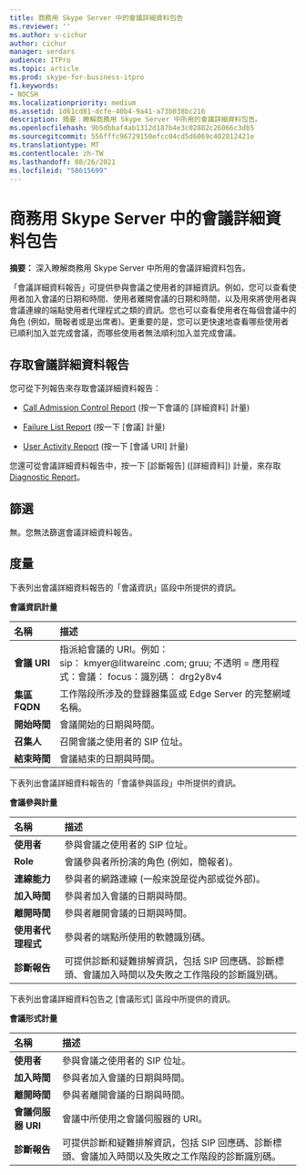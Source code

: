 ```yaml
---
title: 商務用 Skype Server 中的會議詳細資料包告
ms.reviewer: ''
ms.author: v-cichur
author: cichur
manager: serdars
audience: ITPro
ms.topic: article
ms.prod: skype-for-business-itpro
f1.keywords:
- NOCSH
ms.localizationpriority: medium
ms.assetid: 1d61cd81-dcfe-40b4-9a41-a73b038bc216
description: 摘要：瞭解商務用 Skype Server 中所用的會議詳細資料包告。
ms.openlocfilehash: 9b5dbbaf4ab1312d187b4e3c02882c26066c3db5
ms.sourcegitcommit: 556fffc96729150efcc04cd5d6069c402012421e
ms.translationtype: MT
ms.contentlocale: zh-TW
ms.lasthandoff: 08/26/2021
ms.locfileid: "58615699"
---
```

# <a name="conference-detail-report-in-skype-for-business-server"></a>商務用 Skype Server 中的會議詳細資料包告

**摘要：** 深入瞭解商務用 Skype Server 中所用的會議詳細資料包告。

「會議詳細資料報告」可提供參與會議之使用者的詳細資訊。例如，您可以查看使用者加入會議的日期和時間、使用者離開會議的日期和時間，以及用來將使用者與會議連線的端點使用者代理程式之類的資訊。您也可以查看使用者在每個會議中的角色 (例如，簡報者或是出席者)。更重要的是，您可以更快速地查看哪些使用者已順利加入並完成會議，而哪些使用者無法順利加入並完成會議。

## <a name="accessing-the-conference-detail-report"></a>存取會議詳細資料報告

您可從下列報告來存取會議詳細資料報告：

- [Call Admission Control Report](call-admission-control-report.md) (按一下會議的 [詳細資料] 計量)

- [Failure List Report](failure-list-report.md) (按一下 [會議] 計量)

- [User Activity Report](call-diagnostic-reports-per-user.md) (按一下 [會議 URI] 計量)

您還可從會議詳細資料報告中，按一下 [診斷報告] ([詳細資料]) 計量，來存取[Diagnostic Report](diagnostic-report.md)。

## <a name="filters"></a>篩選

無。您無法篩選會議詳細資料報告。

## <a name="metrics"></a>度量

下表列出會議詳細資料報告的「會議資訊」區段中所提供的資訊。

**會議資訊計量**


| **名稱**                 | **描述**                                                                                                            |
|:-------------------------|:---------------------------------------------------------------------------------------------------------------------------|
| **會議 URI** <br/> | 指派給會議的 URI。例如：  <br/> sip： kmyer@litwareinc .com; gruu; 不透明 = 應用程式：會議： focus：識別碼： drg2y8v4  <br/> |
| **集區 FQDN** <br/>      | 工作階段所涉及的登錄器集區或 Edge Server 的完整網域名稱。  <br/>                             |
| **開始時間** <br/>     | 會議開始的日期與時間。  <br/>                                                                          |
| **召集人** <br/>      | 召開會議之使用者的 SIP 位址。  <br/>                                                               |
| **結束時間** <br/>       | 會議結束的日期與時間。  <br/>                                                                            |

下表列出會議詳細資料報告的「會議參與區段」中所提供的資訊。

**會議參與計量**

|**名稱**|**描述**|
|:-----|:-----|
|**使用者** <br/> |參與會議之使用者的 SIP 位址。  <br/> |
|**Role** <br/> |會議參與者所扮演的角色 (例如，簡報者)。  <br/> |
|**連線能力** <br/> |參與者的網路連線 (一般來說是從內部或從外部)。  <br/> |
|**加入時間** <br/> |參與者加入會議的日期與時間。  <br/> |
|**離開時間** <br/> |參與者離開會議的日期與時間。  <br/> |
|**使用者代理程式** <br/> |參與者的端點所使用的軟體識別碼。  <br/> |
|**診斷報告** <br/> |可提供診斷和疑難排解資訊，包括 SIP 回應碼、診斷標頭、會議加入時間以及失敗之工作階段的診斷識別碼。  <br/> |

下表列出會議詳細資料包告之 [會議形式] 區段中所提供的資訊。

**會議形式計量**

|**名稱**|**描述**|
|:-----|:-----|
|**使用者** <br/> |參與會議之使用者的 SIP 位址。  <br/> |
|**加入時間** <br/> |參與者加入會議的日期與時間。  <br/> |
|**離開時間** <br/> |參與者離開會議的日期與時間。  <br/> |
|**會議伺服器 URI** <br/> |會議中所使用之會議伺服器的 URI。  <br/> |
|**診斷報告** <br/> |可提供診斷和疑難排解資訊，包括 SIP 回應碼、診斷標頭、會議加入時間以及失敗之工作階段的診斷識別碼。  <br/> |


